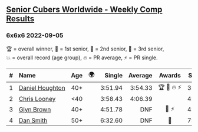 <style>table {white-space: nowrap;}</style>
<link rel="stylesheet" type="text/css" href="/scw-comp/css/flags.css" />

## [Senior Cubers Worldwide - Weekly Comp Results](/scw-comp/results/)
### 6x6x6 2022-09-05

<span style="white-space: nowrap;">🏆 = overall winner</span>, <span style="white-space: nowrap;">🥇 = 1st senior</span>, <span style="white-space: nowrap;">🥈 = 2nd senior</span>, <span style="white-space: nowrap;">🥉 = 3rd senior</span>, <span style="white-space: nowrap;">💥 = overall record (age group)</span>, <span style="white-space: nowrap;">🔥 = PR average</span>, <span style="white-space: nowrap;">⚡ = PR single</span>.

| # | Name | Age | 🌍 | Single | Average | Awards | Solve 1 | Solve 2 | Solve 3 | Video |
| :--: | :-- | :--: | :--: | --: | --: | :--: | --: | --: | --: | :-- |
| 1 | [Daniel Houghton](../../persons/daniel_houghton/666.md) | 40+ | <i class="flag flag-CH" /> | 3:51.94 | 3:54.33 | 🏆 🥇 🔥 ⚡ | 3:51.94 | 3:58.72 | 3:52.34 | [Desktop](https://www.facebook.com/events/448393960648054/permalink/455528309934619) / [Mobile](https://m.facebook.com/events/448393960648054?view=permalink&id=455528309934619) |
| 2 | [Chris Looney](../../persons/chris_looney/666.md) | <40 | <i class="flag flag-US" /> | 3:58.43 | 4:06.39 |  | 4:01.69 | 4:19.04 | 3:58.43 | [Desktop](https://www.facebook.com/chris.looney/videos/827584081744757) / [Mobile](https://m.facebook.com/chris.looney/videos/827584081744757) |
| 3 | [Glyn Brown](../../persons/glyn_brown/666.md) | 40+ | | 4:51.78 | DNF | 🥈 ⚡ | 4:51.78 | DNF | DNF | [Desktop](https://www.facebook.com/events/448393960648054/permalink/454511063369677) / [Mobile](https://m.facebook.com/events/448393960648054?view=permalink&id=454511063369677) |
| 4 | [Dan Smith](../../persons/dan_smith/666.md) | 50+ | <i class="flag flag-US" /> | 6:32.60 | DNF | 🥉 | 7:37.80 | 6:32.60 | DNS | [Desktop](https://www.facebook.com/events/448393960648054/permalink/449911077163009) / [Mobile](https://m.facebook.com/events/448393960648054?view=permalink&id=449911077163009) |

<!-- Global site tag (gtag.js) - Google Analytics -->
<script async src="https://www.googletagmanager.com/gtag/js?id=UA-86348435-3"></script>
<script>window.dataLayer = window.dataLayer || []; function gtag() {dataLayer.push(arguments);} gtag('js', new Date()); gtag('config', 'UA-86348435-3');</script>
